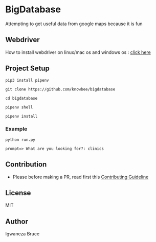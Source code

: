 # BigDatabase

Attempting to get useful data from google maps because it is fun

## Webdriver

How to install webdriver on linux/mac os and windows os : [click here](https://zwbetz.com/download-chromedriver-binary-and-add-to-your-path-for-automated-functional-testing/)

## Project Setup

```cli
pip3 install pipenv
```

```cli
git clone https://github.com/knowbee/bigdatabase
```

```cli
cd bigdatabase
```

```cli
pipenv shell
```

```cli
pipenv install
```

### Example

```cli
python run.py

prompt=> What are you looking for?: clinics
```

## Contribution

- Please before making a PR, read first this [Contributing Guideline](./CONTRIBUTING.md)

## License

MIT

## Author

Igwaneza Bruce

